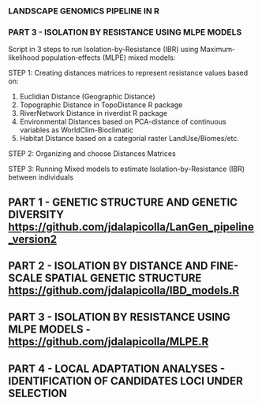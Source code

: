 ### LANDSCAPE GENOMICS PIPELINE IN R ###
### PART 3 - ISOLATION BY RESISTANCE USING MLPE MODELS ###

Script in 3 steps to run Isolation-by-Resistance (IBR) using Maximum‐likelihood population‐effects (MLPE) mixed models:

  STEP 1: Creating distances matrices to represent resistance values based on:
  1. Euclidian Distance (Geographic Distance)
  2. Topographic Distance in TopoDistance R package
  3. RiverNetwork Distance in riverdist R package
  4. Environmental Distances based on PCA-distance of continuous variables as WorldClim-Bioclimatic
  5. Habitat Distance based on a categorial raster LandUse/Biomes/etc.
 
 STEP 2: Organizing and choose Distances Matrices
 
 STEP 3: Running Mixed models to estimate Isolation-by-Resistance (IBR) between individuals
 
 
## PART 1 - GENETIC STRUCTURE AND GENETIC DIVERSITY https://github.com/jdalapicolla/LanGen_pipeline_version2
## PART 2 - ISOLATION BY DISTANCE AND FINE-SCALE SPATIAL GENETIC STRUCTURE https://github.com/jdalapicolla/IBD_models.R
## PART 3 - ISOLATION BY RESISTANCE USING MLPE MODELS - https://github.com/jdalapicolla/MLPE.R
## PART 4 - LOCAL ADAPTATION ANALYSES - IDENTIFICATION OF CANDIDATES LOCI UNDER SELECTION
